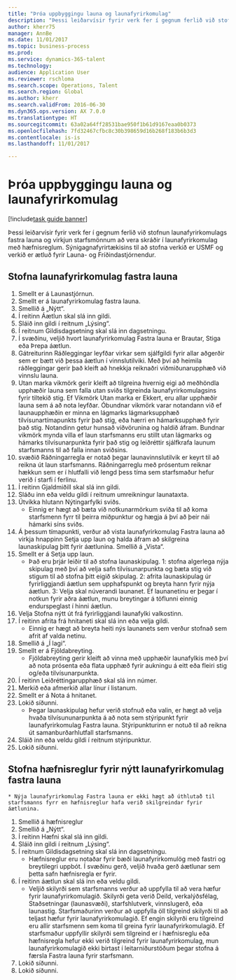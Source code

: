 ```yaml
--- 
title: "Þróa uppbyggingu launa og launafyrirkomulag"
description: "Þessi leiðarvísir fyrir verk fer í gegnum ferlið við stofnun launafyrirkomulags fastra launa og virkjun starfsmönnum að vera skráðir í launafyrirkomulag með hæfnisreglum."
author: kherr75
manager: AnnBe
ms.date: 11/01/2017
ms.topic: business-process
ms.prod: 
ms.service: dynamics-365-talent
ms.technology: 
audience: Application User
ms.reviewer: rschloma
ms.search.scope: Operations, Talent
ms.search.region: Global
ms.author: kherr
ms.search.validFrom: 2016-06-30
ms.dyn365.ops.version: AX 7.0.0
ms.translationtype: HT
ms.sourcegitcommit: 63a02a64ff28531bae950f1b61d9167eaa0b0373
ms.openlocfilehash: 7fd32467cfbc8c30b398659d16b268f183b6b3d3
ms.contentlocale: is-is
ms.lasthandoff: 11/01/2017

---
```

# <a name="develop-salarycompensation-structure-and-plans"></a>Þróa uppbyggingu launa og launafyrirkomulag

[!include[task guide banner](../../includes/task-guide-banner.md)]

Þessi leiðarvísir fyrir verk fer í gegnum ferlið við stofnun launafyrirkomulags fastra launa og virkjun starfsmönnum að vera skráðir í launafyrirkomulag með hæfnisreglum. Sýnigagnafyrirtækisins til að stofna verkið er USMF og verkið er ætluð fyrir Launa- og Fríðindastjórnendur.


## <a name="create-fixed-compensation-plan"></a>Stofna launafyrirkomulag fastra launa
1. Smellt er á Launastjórnun.
2. Smellt er á launafyrirkomulag fastra launa.
3. Smellið á „Nýtt“.
4. Í reitinn Áætlun skal slá inn gildi.
5. Sláið inn gildi í reitnum „Lýsing“.
6. Í reitnum Gildisdagsetning skal slá inn dagsetningu.
7. Í svæðinu, veljið hvort launafyrirkomulag Fastra launa er Brautar, Stiga eða Þrepa áætlun.
8. Gátreiturinn Ráðleggingar leyfðar virkar sem sjálfgildi fyrir allar aðgerðir sem er bætt við þessa áætlun í vinnslutilviki.  Með því að heimila ráðleggingar gerir það kleift að hnekkja reiknaðri viðmiðunarupphæð við vinnslu launa.
9. Utan marka vikmörk gerir kleift að tilgreina hvernig eigi að meðhöndla upphæðir launa sem falla utan sviðs tilgreinda launafyrirkomulagsins fyrir tiltekið stig.  Ef Vikmörk Utan marka er Ekkert, eru allar upphæðir launa sem á að nota leyfðar.  Óbundnar vikmörk varar notandann við ef launaupphæðin er minna en lágmarks lágmarksupphæð tilvísunartímapunkts fyrir það stig, eða hærri en hámarksupphæð fyrir það stig. Notandinn getur hunsað viðvörunina og haldið áfram.  Bundnar vikmörk mynda villa ef laun starfsmanns eru stillt utan lágmarks og hámarks tilvísunarpunkta fyrir það stig og leiðréttir sjálfkrafa launum starfsmanns til að falla innan sviðsins.
10. svæðið Ráðningarregla er notað þegar launavinnslutilvik er keyrt til að reikna út laun starfsmanns.  Ráðningarreglu með prósentum reiknar hækkun sem er í hlutfalli við lengd þess tíma sem starfsmaður hefur verið í starfi í ferlinu.
11. Í reitinn Gjaldmiðill skal slá inn gildi.
12. Sláðu inn eða veldu gildi í reitnum umreikningur launataxta.
13. Útvíkka hlutann Nýtingarfylki sviðs.
    * Einnig er hægt að bæta við notkunarmörkum sviða til að koma starfsmenn fyrr til þeirra miðpunktur og hægja á því að þeir nái hámarki síns sviðs.  
14. Á þessum tímapunkti, verður að vista launafyrirkomulag Fastra launa að virkja hnappinn Setja upp laun og halda áfram að skilgreina launaskipulag þitt fyrir áætlunina.  Smellið á „Vista“.
15. Smellt er á Setja upp laun.
    * Það eru þrjár leiðir til að stofna launaskipulag. 1: stofna algerlega nýja skipulag með því að velja safn tilvísunarpunkta og bæta stig við stigum til að stofna þitt eigið skipulag. 2: afrita launaskipulag úr fyrirliggjandi áætlun sem upphafspunkt og breyta hann fyrir nýja áætlun. 3: Velja skal núverandi launanet. Ef launanetinu er þegar í notkun fyrir aðra áætlun, munu breytingar á töflunni einnig endurspeglast í hinni áætlun.  
16. Velja Stofna nýtt út frá fyrirliggjandi launafylki valkostinn.
17. Í reitinn afrita frá hnitaneti skal slá inn eða velja gildi.
    * Einnig er hægt að breyta heiti nýs  launanets sem verður stofnað sem afrit af valda netinu.  
18. Smellið á „Í lagi“.
19. Smellt er á Fjöldabreyting.
    * Fjöldabreyting gerir kleift að vinna með upphæðir launafylkis með því að nota prósenta eða flata upphæð fyrir aukningu á eitt eða fleiri stig og/eða tilvísunarpunkta.  
20. Í reitinn Leiðréttingarupphæð skal slá inn númer.
21. Merkið eða afmerkið allar línur í listanum.
22. Smellt er á Nota á hnitanet.
23. Lokið síðunni.
    * Þegar launaskipulag hefur verið stofnuð eða valin, er hægt að velja hvaða tilvísununarpunkta á að nota sem stýripunkt fyrir launafyrirkomulag Fastra launa.  Stýripunkturinn er notuð til að reikna út samanburðarhlutfall starfsmanns.  
24. Sláið inn eða veldu gildi í reitnum stýripunktur.
25. Lokið síðunni.

## <a name="create-an-eligibility-rule-for-the-new-fixed-compensation-plan"></a>Stofna hæfnisreglur fyrir nýtt launafyrirkomulag fastra launa
    * Nýja launafyrirkomulag Fastra launa er ekki hægt að úthlutað til starfsmanns fyrr en hæfnisreglur hafa verið skilgreindar fyrir áætlunina.  
1. Smellið á hæfnisreglur
2. Smellið á „Nýtt“.
3. Í reitinn Hæfni skal slá inn gildi.
4. Sláið inn gildi í reitnum „Lýsing“.
5. Í reitnum Gildisdagsetning skal slá inn dagsetningu.
    * Hæfnisreglur eru notaðar fyrir bæði launafyrirkomulög með fastri og breytilegri uppbót.  Í svæðinu gerð, veljið hvaða gerð áætlunar sem þetta safn hæfnisregla er fyrir.  
6. Í reitinn áætlun skal slá inn eða veldu gildi.
    * Veljið skilyrði sem starfsmanns verður að uppfylla til að vera hæfur fyrir launafyrirkomulagið. Skilyrði geta verið Deild, verkalýðsfélag, Staðsetningar (launasvæði), starfshlutverk, vinnslugerð, eða launastig. Starfsmaðurinn verður að uppfylla öll tilgreind skilyrði til að teljast hæfur fyrir launafyrirkomulagið. Ef engin skilyrði eru tilgreind eru allir starfsmenn sem koma til greina fyrir launafyrirkomulagið. Ef starfsmaður uppfyllir skilyrði sem tilgreind er í hæfnisreglu eða hæfnisregla hefur ekki verið tilgreind fyrir launafyrirkomulag, mun launafyrirkomulagið ekki birtast í leitarniðurstöðum þegar stofna á færsla Fastra launa fyrir starfsmann.  
7. Lokið síðunni.
8. Lokið síðunni.


